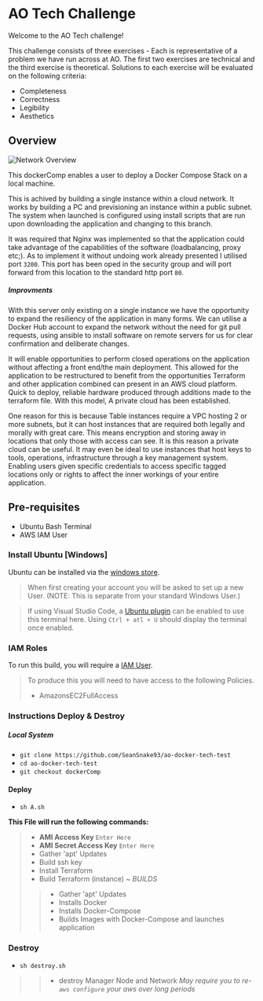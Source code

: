[windows-store]: https://www.microsoft.com/store/productId/9NBLGGH4MSV6
[ubuntu-plug]: https://marketplace.visualstudio.com/items?itemName=Docter60.vscode-terminal-for-ubuntu
[aws-IAM]: https://console.aws.amazon.com/iam/home
[Overview-img]: https://github.com/SeanSnake93/ao-docker-tech-test/blob/dockerComp/docs/overview.png

# AO Tech Challenge

Welcome to the AO Tech challenge!

This challenge consists of three exercises - Each is representative of a problem we have run across at AO. The first two exercises are technical and the third exercise is theoretical.
Solutions to each exercise will be evaluated on the following criteria:

- Completeness
- Correctness
- Legibility
- Aesthetics

## Overview

![Network Overview][Overview-img]

This dockerComp enables a user to deploy a Docker Compose Stack on a local machine.

This is achived by building a single instance within a cloud network. It works by building a PC and previsioning an instance within a public subnet. The system when launched is configured using install scripts that are run upon downloading the application and changing to this branch.

It was required that Nginx was implemented so that the application could take advantage of the capabilities of the software (loadbalancing, proxy etc;). As to implement it without undoing work already presented I utilised port `3200`. This port has been oped in the security group and will port forward from this location to the standard http port `80`.

##### Improvments

With this server only existing on a single instance we have the opportunity to expand the resiliency of the application in many forms. We can utilise a Docker Hub account to expand the network without the need for git pull requests, using ansible to install software on remote servers for us for clear confirmation and deliberate changes.

It will enable opportunities to perform closed operations on the application without affecting a front end/the main deployment. This allowed for the application to be restructured to benefit from the opportunities Terraform and other application combined can present in an AWS cloud platform. Quick to deploy, reliable hardware produced through additions made to the terraform file. With this model, A private cloud has been established.

One reason for this is because Table instances require a VPC hosting 2 or more subnets, but it can host instances that are required both legally and morally with great care. This means encryption and storing away in locations that only those with access can see. It is this reason a private cloud can be useful. It may even be ideal to use instances that host keys to tools, operations, infrastructure through a key management system. Enabling users given specific credentials to access specific tagged locations only or rights to affect the inner workings of your entire application.

## Pre-requisites

* Ubuntu Bash Terminal
* AWS IAM User

### Install Ubuntu [Windows]

Ubuntu can be installed via the [windows store][windows-store].

> When first creating your account you will be asked to set up a new User.
> (NOTE: This is separate from your standard Windows User.)

> If using Visual Studio Code, a [Ubuntu plugin][ubuntu-plug] can be enabled to use this terminal here. Using `Ctrl + atl + U` should display the terminal once enabled.

### IAM Roles

To run this build, you will require a [IAM User][aws-IAM].

> To produce this you will need to have access to the following Policies.
> * AmazonsEC2FullAccess

### Instructions Deploy & Destroy

##### Local System

- `git clone https://github.com/SeanSnake93/ao-docker-tech-test`
- `cd ao-docker-tech-test`
- `git checkout dockerComp`

#### Deploy

- `sh A.sh`

**This File will run the following commands:**

> * **AMI Access Key** `Enter Here`
> * **AMI Secret Access Key** `Enter Here`
> * Gather 'apt' Updates
> * Build ssh key
> * Install Terraform
> * Build Terraform (instance) ~ *BUILDS*
>> * Gather 'apt' Updates
>> * Installs Docker
>> * Installs Docker-Compose
>> * Builds Images with Docker-Compose and launches application

### Destroy

- `sh destroy.sh`
>> * destroy Manager Node and Network
>> *May require you to re-`aws configure` your aws over long periods*
